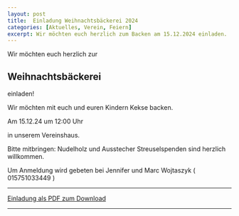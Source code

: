 ```yaml
---
layout: post
title:  Einladung Weihnachtsbäckerei 2024
categories: [Aktuelles, Verein, Feiern]
excerpt: Wir möchten euch herzlich zum Backen am 15.12.2024 einladen.
---
```


Wir möchten euch herzlich zur

## Weihnachtsbäckerei

einladen!

Wir möchten mit euch und euren Kindern Kekse backen.

Am 15.12.24 um 12:00 Uhr

in unserem Vereinshaus.

Bitte mitbringen: Nudelholz und Ausstecher
Streuselspenden sind herzlich willkommen.

Um Anmeldung wird gebeten
bei Jennifer und Marc Wojtaszyk
( 015751033449 )

---
[Einladung als PDF zum Download]({{site.baseurl}}/dokumente/2024_Einladung-Weihnachtsbaeckerei.pdf)

---
